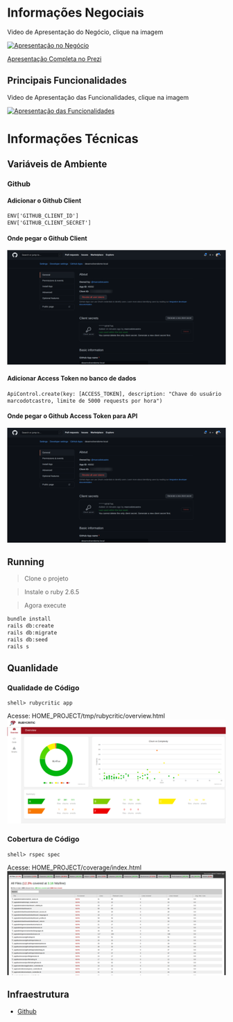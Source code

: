 # Informações Negociais

Video de Apresentação do Negócio, clique na imagem

[![Apresentação no Negócio](http://img.youtube.com/vi/qwTtnZBI7LM/0.jpg)](http://www.youtube.com/watch?v=qwTtnZBI7LM)

[Apresentação Completa no Prezi](https://prezi.com/p/vvozg6zg_enz/?present=1)

## Principais Funcionalidades

Video de Apresentação das Funcionalidades, clique na imagem

[![Apresentação das Funcionalidades](http://img.youtube.com/vi/QeYfnrnRKes/0.jpg)](http://www.youtube.com/watch?v=QeYfnrnRKes)

# Informações Técnicas

## Variáveis de Ambiente

### Github
#### Adicionar o Github Client
```
ENV['GITHUB_CLIENT_ID']
ENV['GITHUB_CLIENT_SECRET']
```
#### Onde pegar o Github Client
![github clinete](./docs/images/github_client.png)

#### Adicionar Access Token no banco de dados
```
ApiControl.create(key: [ACCESS_TOKEN], description: "Chave do usuário marcodotcastro, limite de 5000 requests por hora")
```
#### Onde pegar o Github Access Token para API
![github clinete](./docs/images/github_client.png)

## Running

> Clone o projeto

> Instale o ruby 2.6.5

> Agora execute

```
bundle install
rails db:create
rails db:migrate
rails db:seed 
rails s
```

## Quanlidade

### Qualidade de Código
```
shell> rubycritic app
```
Acesse: HOME_PROJECT/tmp/rubycritic/overview.html
![Soliciação](rubycritic.png)

### Cobertura de Código

```
shell> rspec spec
```

Acesse: HOME_PROJECT/coverage/index.html
![Soliciação](coverage.png)

## Infraestrutura
- [Github](https://developer.github.com/v3/)
